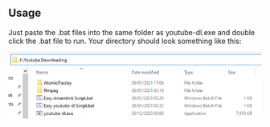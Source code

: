 ## Usage
Just paste the .bat files into the same folder as youtube-dl.exe and double click the .bat file to run. Your directory should look something like this:

![Directory](https://github.com/aozaki-kuro/archive-guide/blob/main/assets/dir1.PNG)
